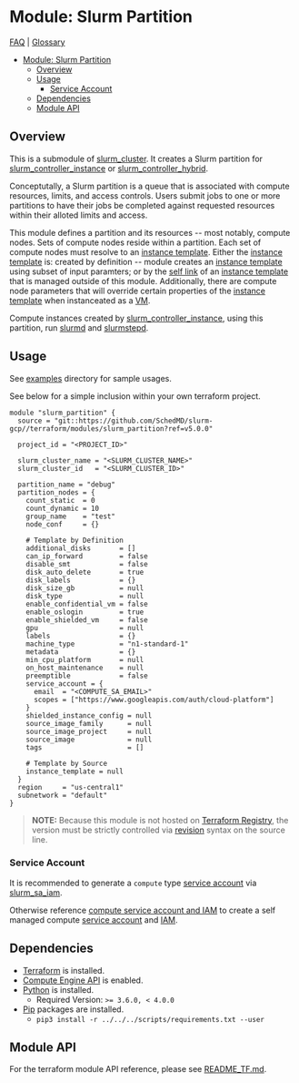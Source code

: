 # Module: Slurm Partition

[FAQ](../../../docs/faq.md) | [Glossary](../../../docs/glossary.md)

<!-- mdformat-toc start --slug=github --no-anchors --maxlevel=6 --minlevel=1 -->

- [Module: Slurm Partition](#module-slurm-partition)
  - [Overview](#overview)
  - [Usage](#usage)
    - [Service Account](#service-account)
  - [Dependencies](#dependencies)
  - [Module API](#module-api)

<!-- mdformat-toc end -->

## Overview

This is a submodule of [slurm_cluster](../slurm_cluster/). It creates a Slurm
partition for [slurm_controller_instance](../slurm_controller_instance/) or
[slurm_controller_hybrid](../slurm_controller_hybrid/).

Conceptutally, a Slurm partition is a queue that is associated with compute
resources, limits, and access controls. Users submit jobs to one or more
partitions to have their jobs be completed against requested resources within
their alloted limits and access.

This module defines a partition and its resources -- most notably, compute
nodes. Sets of compute nodes reside within a partition. Each set of compute
nodes must resolve to an
[instance template](../../../docs/glossary.md#instance-template). Either the
[instance template](../../../docs/glossary.md#instance-template) is: created by
definition -- module creates an
[instance template](../../../docs/glossary.md#instance-template) using subset of
input paramters; or by the [self link](../../../docs/glossary.md#self-link) of
an [instance template](../../../docs/glossary.md#instance-template) that is
managed outside of this module. Additionally, there are compute node parameters
that will override certain properties of the
[instance template](../../../docs/glossary.md#instance-template) when
instanceated as a [VM](../../../docs/glossary.md#vm).

Compute instances created by
[slurm_controller_instance](../slurm_controller_instance/README.md), using this
partition, run [slurmd](../../../docs/glossary.md#slurmd) and
[slurmstepd](../../../docs/glossary.md#slurmstepd).

## Usage

See [examples](../../examples/slurm_partition/) directory for sample usages.

See below for a simple inclusion within your own terraform project.

```hcl
module "slurm_partition" {
  source = "git::https://github.com/SchedMD/slurm-gcp//terraform/modules/slurm_partition?ref=v5.0.0"

  project_id = "<PROJECT_ID>"

  slurm_cluster_name = "<SLURM_CLUSTER_NAME>"
  slurm_cluster_id   = "<SLURM_CLUSTER_ID>"

  partition_name = "debug"
  partition_nodes = {
    count_static  = 0
    count_dynamic = 10
    group_name    = "test"
    node_conf     = {}

    # Template by Definition
    additional_disks       = []
    can_ip_forward         = false
    disable_smt            = false
    disk_auto_delete       = true
    disk_labels            = {}
    disk_size_gb           = null
    disk_type              = null
    enable_confidential_vm = false
    enable_oslogin         = true
    enable_shielded_vm     = false
    gpu                    = null
    labels                 = {}
    machine_type           = "n1-standard-1"
    metadata               = {}
    min_cpu_platform       = null
    on_host_maintenance    = null
    preemptible            = false
    service_account = {
      email  = "<COMPUTE_SA_EMAIL>"
      scopes = ["https://www.googleapis.com/auth/cloud-platform"]
    }
    shielded_instance_config = null
    source_image_family      = null
    source_image_project     = null
    source_image             = null
    tags                     = []

    # Template by Source
    instance_template = null
  }
  region     = "us-central1"
  subnetwork = "default"
}
```

> **NOTE:** Because this module is not hosted on
> [Terraform Registry](../../../docs/glossary.md#terraform-registry), the
> version must be strictly controlled via
> [revision](https://www.terraform.io/language/modules/sources#selecting-a-revision)
> syntax on the source line.

### Service Account

It is recommended to generate a `compute` type
[service account](../../../docs/glossary.md#service-account) via
[slurm_sa_iam](../slurm_sa_iam/).

Otherwise reference
[compute service account and IAM](../slurm_sa_iam/README.md#compute) to create a
self managed compute
[service account](../../../docs/glossary.md#service-account) and
[IAM](../../../docs/glossary.md#iam).

## Dependencies

- [Terraform](https://www.terraform.io/downloads.html) is installed.
- [Compute Engine API](../../../docs/glossary.md#compute-engine) is enabled.
- [Python](../../../docs/glossary.md#python) is installed.
  - Required Version: `>= 3.6.0, < 4.0.0`
- [Pip](../../../docs/glossary.md#pip) packages are installed.
  - `pip3 install -r ../../../scripts/requirements.txt --user`

## Module API

For the terraform module API reference, please see
[README_TF.md](./README_TF.md).
